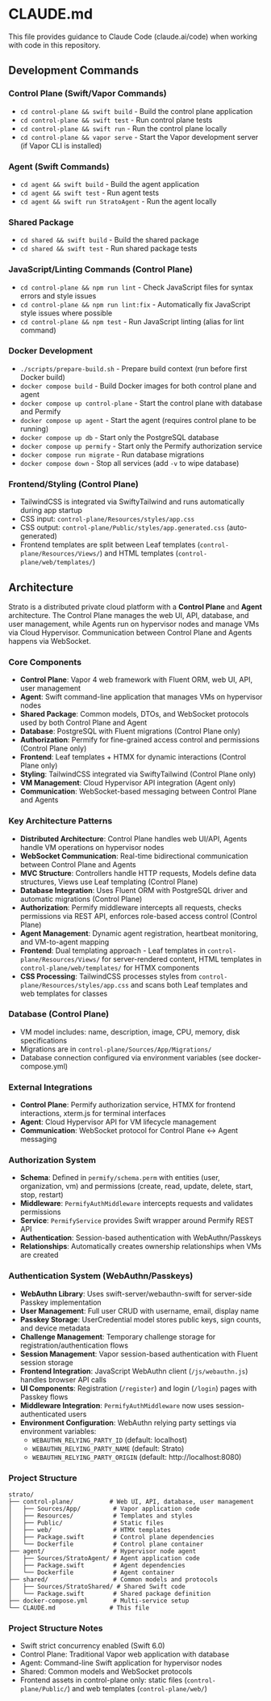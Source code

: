 # CLAUDE.md

This file provides guidance to Claude Code (claude.ai/code) when working with code in this repository.

## Development Commands

### Control Plane (Swift/Vapor Commands)
- `cd control-plane && swift build` - Build the control plane application
- `cd control-plane && swift test` - Run control plane tests
- `cd control-plane && swift run` - Run the control plane locally
- `cd control-plane && vapor serve` - Start the Vapor development server (if Vapor CLI is installed)

### Agent (Swift Commands)
- `cd agent && swift build` - Build the agent application
- `cd agent && swift test` - Run agent tests
- `cd agent && swift run StratoAgent` - Run the agent locally

### Shared Package
- `cd shared && swift build` - Build the shared package
- `cd shared && swift test` - Run shared package tests

### JavaScript/Linting Commands (Control Plane)
- `cd control-plane && npm run lint` - Check JavaScript files for syntax errors and style issues
- `cd control-plane && npm run lint:fix` - Automatically fix JavaScript style issues where possible
- `cd control-plane && npm test` - Run JavaScript linting (alias for lint command)

### Docker Development
- `./scripts/prepare-build.sh` - Prepare build context (run before first Docker build)
- `docker compose build` - Build Docker images for both control plane and agent
- `docker compose up control-plane` - Start the control plane with database and Permify
- `docker compose up agent` - Start the agent (requires control plane to be running)
- `docker compose up db` - Start only the PostgreSQL database
- `docker compose up permify` - Start only the Permify authorization service
- `docker compose run migrate` - Run database migrations
- `docker compose down` - Stop all services (add `-v` to wipe database)

### Frontend/Styling (Control Plane)
- TailwindCSS is integrated via SwiftyTailwind and runs automatically during app startup
- CSS input: `control-plane/Resources/styles/app.css`
- CSS output: `control-plane/Public/styles/app.generated.css` (auto-generated)
- Frontend templates are split between Leaf templates (`control-plane/Resources/Views/`) and HTML templates (`control-plane/web/templates/`)

## Architecture

Strato is a distributed private cloud platform with a **Control Plane** and **Agent** architecture. The Control Plane manages the web UI, API, database, and user management, while Agents run on hypervisor nodes and manage VMs via Cloud Hypervisor. Communication between Control Plane and Agents happens via WebSocket.

### Core Components
- **Control Plane**: Vapor 4 web framework with Fluent ORM, web UI, API, user management
- **Agent**: Swift command-line application that manages VMs on hypervisor nodes
- **Shared Package**: Common models, DTOs, and WebSocket protocols used by both Control Plane and Agent
- **Database**: PostgreSQL with Fluent migrations (Control Plane only)
- **Authorization**: Permify for fine-grained access control and permissions (Control Plane only)
- **Frontend**: Leaf templates + HTMX for dynamic interactions (Control Plane only)
- **Styling**: TailwindCSS integrated via SwiftyTailwind (Control Plane only)
- **VM Management**: Cloud Hypervisor API integration (Agent only)
- **Communication**: WebSocket-based messaging between Control Plane and Agents

### Key Architecture Patterns
- **Distributed Architecture**: Control Plane handles web UI/API, Agents handle VM operations on hypervisor nodes
- **WebSocket Communication**: Real-time bidirectional communication between Control Plane and Agents
- **MVC Structure**: Controllers handle HTTP requests, Models define data structures, Views use Leaf templating (Control Plane)
- **Database Integration**: Uses Fluent ORM with PostgreSQL driver and automatic migrations (Control Plane)
- **Authorization**: Permify middleware intercepts all requests, checks permissions via REST API, enforces role-based access control (Control Plane)
- **Agent Management**: Dynamic agent registration, heartbeat monitoring, and VM-to-agent mapping
- **Frontend**: Dual templating approach - Leaf templates in `control-plane/Resources/Views/` for server-rendered content, HTML templates in `control-plane/web/templates/` for HTMX components
- **CSS Processing**: TailwindCSS processes styles from `control-plane/Resources/styles/app.css` and scans both Leaf templates and web templates for classes

### Database (Control Plane)
- VM model includes: name, description, image, CPU, memory, disk specifications
- Migrations are in `control-plane/Sources/App/Migrations/`
- Database connection configured via environment variables (see docker-compose.yml)

### External Integrations
- **Control Plane**: Permify authorization service, HTMX for frontend interactions, xterm.js for terminal interfaces
- **Agent**: Cloud Hypervisor API for VM lifecycle management
- **Communication**: WebSocket protocol for Control Plane ↔ Agent messaging

### Authorization System
- **Schema**: Defined in `permify/schema.perm` with entities (user, organization, vm) and permissions (create, read, update, delete, start, stop, restart)
- **Middleware**: `PermifyAuthMiddleware` intercepts requests and validates permissions
- **Service**: `PermifyService` provides Swift wrapper around Permify REST API
- **Authentication**: Session-based authentication with WebAuthn/Passkeys
- **Relationships**: Automatically creates ownership relationships when VMs are created

### Authentication System (WebAuthn/Passkeys)
- **WebAuthn Library**: Uses swift-server/webauthn-swift for server-side Passkey implementation
- **User Management**: Full user CRUD with username, email, display name
- **Passkey Storage**: UserCredential model stores public keys, sign counts, and device metadata
- **Challenge Management**: Temporary challenge storage for registration/authentication flows
- **Session Management**: Vapor session-based authentication with Fluent session storage
- **Frontend Integration**: JavaScript WebAuthn client (`/js/webauthn.js`) handles browser API calls
- **UI Components**: Registration (`/register`) and login (`/login`) pages with Passkey flows
- **Middleware Integration**: `PermifyAuthMiddleware` now uses session-authenticated users
- **Environment Configuration**: WebAuthn relying party settings via environment variables:
  - `WEBAUTHN_RELYING_PARTY_ID` (default: localhost)
  - `WEBAUTHN_RELYING_PARTY_NAME` (default: Strato)
  - `WEBAUTHN_RELYING_PARTY_ORIGIN` (default: http://localhost:8080)

### Project Structure
```
strato/
├── control-plane/          # Web UI, API, database, user management
│   ├── Sources/App/         # Vapor application code
│   ├── Resources/           # Templates and styles
│   ├── Public/              # Static files
│   ├── web/                 # HTMX templates
│   ├── Package.swift        # Control plane dependencies
│   └── Dockerfile           # Control plane container
├── agent/                   # Hypervisor node agent
│   ├── Sources/StratoAgent/ # Agent application code
│   ├── Package.swift        # Agent dependencies
│   └── Dockerfile           # Agent container
├── shared/                  # Common models and protocols
│   ├── Sources/StratoShared/ # Shared Swift code
│   └── Package.swift        # Shared package definition
├── docker-compose.yml       # Multi-service setup
└── CLAUDE.md               # This file
```

### Project Structure Notes
- Swift strict concurrency enabled (Swift 6.0)
- Control Plane: Traditional Vapor web application with database
- Agent: Command-line Swift application for hypervisor nodes
- Shared: Common models and WebSocket protocols
- Frontend assets in control-plane only: static files (`control-plane/Public/`) and web templates (`control-plane/web/`)